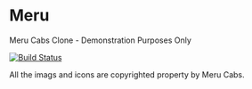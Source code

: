 # Meru
Meru Cabs Clone - Demonstration Purposes Only

[![Build Status](https://travis-ci.org/pokurivijay/Meru.svg?branch=master)](https://travis-ci.org/pokurivijay/Meru)

All the imags and icons are copyrighted property by Meru Cabs.

